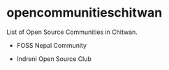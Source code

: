 # opencommunitieschitwan
List of Open Source Communities in Chitwan.

* FOSS Nepal Community

* Indreni Open Source Club
